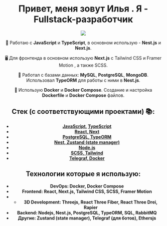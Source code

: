 <h1 align="center">Привет, меня зовут Илья . Я - Fullstack-разработчик</h1>

<p align="center">
  <img src="https://streak-stats.demolab.com?user=kolen44&theme=dark" />
</p>

<p align="center">
  🚀 Работаю с <strong>JavaScript</strong> и <strong>TypeScript</strong>, в основном использую - <strong>Nest.js</strong> и <strong>Next.js</strong>.
</p>

<p align="center">
  🖥️ Для фронтенда в основном использую <strong>Next.js</strong> с Tailwind CSS и Framer Motion , а также SCSS.
</p>

<p align="center">
  💾 Работал с базами данных: <strong>MySQL</strong>, <strong>PostgreSQL</strong>, <strong>MongoDB</strong>. Использовал <strong>TypeORM</strong> для работы с ними в <strong>Nest.js</strong>.
</p>

<p align="center">
  🐳 Использую <strong>Docker</strong> и <strong>Docker Compose</strong>. Создание и настройка <strong>Dockerfile</strong> и <strong>Docker Compose</strong> файлов.
</p>

## <div align="center">Стек (с соответствующими проектами) 📚:</div>

- **<div align="center"><a href='https://github.com/kolen44/Medianka'>JavaScript</a>, <a href='https://github.com/kolen44/heldent'>TypeScript</a></div>** 
- **<div align="center"><a href='https://github.com/kolen44/Medianka'>React, Next</a></div>**
- **<div align="center"><a href='https://github.com/kolen44/heldent'>PostgreSQL, TypeORM</a></div>**
- **<div align="center"><a href='https://github.com/kolen44/heldent'>Nest, Zustand (state manager)</a></div>**
- **<div align="center"><a href='https://github.com/kolen44/JosephAIBotTg'>Node.js</a></div>**
- **<div align="center"><a href='https://github.com/kolen44/Medianka'>SCSS, Tailwind</a></div>**
- **<div align="center"><a href='https://github.com/kolen44/JosephAIBotTg'>Telegraf, Docker</a></div>**

## <div align="center">Технологии которые я использую:</div>

- **<div align="center">DevOps: Docker, Docker Compose</div>**
- **<div align="center">Frontend: React, Next.js, Tailwind CSS, SCSS, Framer Motion</div>**
- - **<div align="center">3D Development: Threejs, React Three Fiber, React Three Drei, Rapier </div>**
- **<div align="center">Backend: Nodejs, Nest.js, PostgreSQL, TypeORM, SQL, RabbitMQ</div>**
- **<div align="center">Другие: Zustand (state manager), Telegraf (для ботов), Ethersjs</div>**
